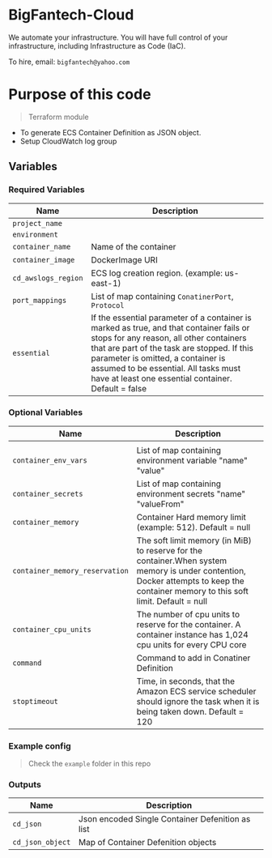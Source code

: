 # BigFantech-Cloud

We automate your infrastructure.
You will have full control of your infrastructure, including Infrastructure as Code (IaC).

To hire, email: `bigfantech@yahoo.com`

# Purpose of this code

> Terraform module

- To generate ECS Container Definition as JSON object.
- Setup CloudWatch log group

## Variables

### Required Variables

| Name                | Description                                                                                                                                                                                                                                                                                                            |
| ------------------- | ---------------------------------------------------------------------------------------------------------------------------------------------------------------------------------------------------------------------------------------------------------------------------------------------------------------------- |
| `project_name`      |                                                                                                                                                                                                                                                                                                                        |
| `environment`       |                                                                                                                                                                                                                                                                                                                        |
| `container_name`    | Name of the container                                                                                                                                                                                                                                                                                                  |
| `container_image`   | DockerImage URI                                                                                                                                                                                                                                                                                                        |
| `cd_awslogs_region` | ECS log creation region. (example: us-east-1)                                                                                                                                                                                                                                                                          |
| `port_mappings`     | List of map containing `ConatinerPort`, `Protocol`                                                                                                                                                                                                                                                                     |
| `essential`         | If the essential parameter of a container is marked as true, and that container fails or stops for any reason, all other containers that are part of the task are stopped. If this parameter is omitted, a container is assumed to be essential. All tasks must have at least one essential container. Default = false |

### Optional Variables

| Name                           | Description                                                                                                                                                                         |
| ------------------------------ | ----------------------------------------------------------------------------------------------------------------------------------------------------------------------------------- |
|                                |                                                                                                                                                                                     |
| `container_env_vars`           | List of map containing environment variable "name" "value"                                                                                                                          |
| `container_secrets`            | List of map containing environment secrets "name" "valueFrom"                                                                                                                       |
| `container_memory`             | Container Hard memory limit (example: 512). Default = null                                                                                                                          |
| `container_memory_reservation` | The soft limit memory (in MiB) to reserve for the container.When system memory is under contention, Docker attempts to keep the container memory to this soft limit. Default = null |
| `container_cpu_units`          | The number of cpu units to reserve for the container. A container instance has 1,024 cpu units for every CPU core                                                                   |
| `command`                      | Command to add in Conatiner Definition                                                                                                                                              |
| `stoptimeout`                  | Time, in seconds, that the Amazon ECS service scheduler should ignore the task when it is being taken down. Default = 120                                                           |

### Example config

> Check the `example` folder in this repo

### Outputs

| Name             | Description                                      |
| ---------------- | ------------------------------------------------ |
| `cd_json`        | Json encoded Single Container Defenition as list |
| `cd_json_object` | Map of Container Defenition objects              |
